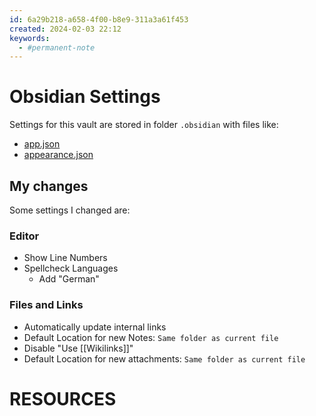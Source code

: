 ```yaml
---
id: 6a29b218-a658-4f00-b8e9-311a3a61f453
created: 2024-02-03 22:12
keywords: 
  - #permanent-note
---
```



Obsidian Settings
======================================================================

Settings for this vault are stored in folder `.obsidian` with files like:
* [app.json](/.obsidian/app.json)
* [appearance.json](/.obsidian/appearance.json)


My changes
------------------------------------------------------------
Some settings I changed are: 

### Editor
* Show Line Numbers
* Spellcheck Languages
    * Add "German"

### Files and Links
* Automatically update internal links
* Default Location for new Notes: `Same folder as current file`
* Disable "Use [[Wikilinks]]"
* Default Location for new attachments: `Same folder as current file`




RESOURCES
======================================================================
